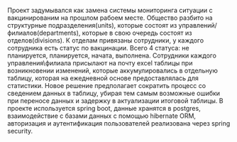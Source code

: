 Проект задумывался как замена системы мониторинга ситуации с вакцинированим на прошлом рабоем месте. Общество разбито на структурные подразделения(units), которые состоят из управлений/филиалов(departments), которые в свою очередь состоят из отделов(divisions). К отделам привязаны сотрудники, у каждого сотрудника есть статус по вакцинации. Всего 4 статуса: не планируется, планируется, начата, выполнена.
Сотрудники каждого управления\филиала присылают на почту excel таблицы при возникновении изменений, которые аккумулировались в отдельную таблицу, которая на ежедневной основе предоставлялась для статистики. Новое решение предполагает сократить процесс со сведением данных в таблицу, убирая тем самым возможные ошибки при переносе данных и задержку в актуализации итоговой таблицы.
В проекте используется spring boot, данные хранятся в postgres, взаимодействие с базами данных с помощью hibernate ORM, авторизация и аутентификация пользователей реализована через spring security.
